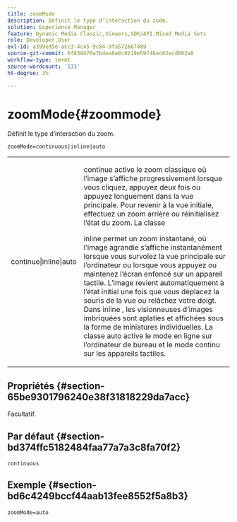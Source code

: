 ```yaml
---
title: zoomMode
description: Définit le type d’interaction du zoom.
solution: Experience Manager
feature: Dynamic Media Classic,Viewers,SDK/API,Mixed Media Sets
role: Developer,User
exl-id: a399ed5e-acc3-4c45-9c84-9fa572667489
source-git-commit: 6f838470a7bdea8e8c0219e59746ec82ecd802a8
workflow-type: tm+mt
source-wordcount: '131'
ht-degree: 3%

---
```


# zoomMode{#zoommode}

Définit le type d’interaction du zoom.

`zoomMode=continuous|inline|auto`

<table id="table_E314540D347D47699C04EB80D20C0721"> 
 <tbody> 
  <tr> 
   <td colname="col1"> <p> <span class="codeph"> continue|inline|auto </span> </p> </td> 
   <td colname="col2"> <p> <span class="codeph"> continue </span> active le zoom classique où l’image s’affiche progressivement lorsque vous cliquez, appuyez deux fois ou appuyez longuement dans la vue principale. Pour revenir à la vue initiale, effectuez un zoom arrière ou réinitialisez l’état du zoom. La classe </p> <p> <span class="codeph"> inline </span> permet un zoom instantané, où l’image agrandie s’affiche instantanément lorsque vous survolez la vue principale sur l’ordinateur ou lorsque vous appuyez ou maintenez l’écran enfoncé sur un appareil tactile. L’image revient automatiquement à l’état initial une fois que vous déplacez la souris de la vue ou relâchez votre doigt. Dans <span class="codeph"> inline </span> , les visionneuses d’images imbriquées sont aplaties et affichées sous la forme de miniatures individuelles. La classe <span class="codeph"> auto </span> active le mode en ligne sur l’ordinateur de bureau et le mode continu sur les appareils tactiles. </p> </td> 
  </tr> 
 </tbody> 
</table>

## Propriétés {#section-65be9301796240e38f31818229da7acc}

Facultatif.

## Par défaut {#section-bd374ffc5182484faa77a7a3c8fa70f2}

`continuous`

## Exemple {#section-bd6c4249bccf44aab13fee8552f5a8b3}

`zoomMode=auto`
